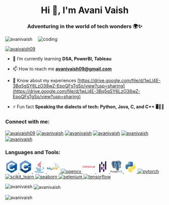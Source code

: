 <h1 align="center">Hi 👋, I'm Avani Vaish</h1>
<h3 align="center">Adventuring in the world of tech wonders 🌍✨</h3>
<img align="right" alt="coding" width="400" src="https://camo.githubusercontent.com/4aa77ea32aa4d7be626e833b160f3d8923c133cd32c34fefbdc43c8abfcff710/68747470733a2f2f63646e2e6472696262626c652e636f6d2f75736572732f323730343431342f73637265656e73686f74732f373436363930332f6d656469612f62303861623537363331366264343538326665663138396634373163643965352e676966"


<p align="left"> <img src="https://komarev.com/ghpvc/?username=avanivaish&label=Profile%20views&color=0e75b6&style=flat" alt="avanivaish" /> </p>

<p align="left"> <a href="https://twitter.com/avaivaish09" target="blank"><img src="https://img.shields.io/twitter/follow/avaivaish09?logo=twitter&style=for-the-badge" alt="avaivaish09" /></a> </p>

- 🌱 I’m currently learning **DSA, PowerBI, Tableau**

- 📫 How to reach me **avanivaish09@gmail.com**

- 📄 Know about my experiences [https://drive.google.com/file/d/1wLl4E-3Bq5gSY6LzO38wZ-EpoQFsTgSo/view?usp=sharing](https://drive.google.com/file/d/1wLl4E-3Bq5gSY6LzO38wZ-EpoQFsTgSo/view?usp=sharing)

- ⚡ Fun fact **Speaking the dialects of tech: Python, Java, C, and C++ 🖥️🚀📝**

<h3 align="left">Connect with me:</h3>
<p align="left">
<a href="https://twitter.com/avaivaish09" target="blank"><img align="center" src="https://raw.githubusercontent.com/rahuldkjain/github-profile-readme-generator/master/src/images/icons/Social/twitter.svg" alt="avaivaish09" height="30" width="40" /></a>
<a href="https://linkedin.com/in/avanivaish" target="blank"><img align="center" src="https://raw.githubusercontent.com/rahuldkjain/github-profile-readme-generator/master/src/images/icons/Social/linked-in-alt.svg" alt="avanivaish" height="30" width="40" /></a>
<a href="https://www.codechef.com/users/avanivaish" target="blank"><img align="center" src="https://cdn.jsdelivr.net/npm/simple-icons@3.1.0/icons/codechef.svg" alt="avanivaish" height="30" width="40" /></a>
<a href="https://www.hackerrank.com/avanivaish" target="blank"><img align="center" src="https://raw.githubusercontent.com/rahuldkjain/github-profile-readme-generator/master/src/images/icons/Social/hackerrank.svg" alt="avanivaish" height="30" width="40" /></a>
<a href="https://www.leetcode.com/avanivaish" target="blank"><img align="center" src="https://raw.githubusercontent.com/rahuldkjain/github-profile-readme-generator/master/src/images/icons/Social/leet-code.svg" alt="avanivaish" height="30" width="40" /></a>
<a href="https://auth.geeksforgeeks.org/user/avanivaish" target="blank"><img align="center" src="https://raw.githubusercontent.com/rahuldkjain/github-profile-readme-generator/master/src/images/icons/Social/geeks-for-geeks.svg" alt="avanivaish" height="30" width="40" /></a>
</p>

<h3 align="left">Languages and Tools:</h3>
<p align="left"> <a href="https://www.cprogramming.com/" target="_blank" rel="noreferrer"> <img src="https://raw.githubusercontent.com/devicons/devicon/master/icons/c/c-original.svg" alt="c" width="40" height="40"/> </a> <a href="https://www.w3schools.com/cpp/" target="_blank" rel="noreferrer"> <img src="https://raw.githubusercontent.com/devicons/devicon/master/icons/cplusplus/cplusplus-original.svg" alt="cplusplus" width="40" height="40"/> </a> <a href="https://www.java.com" target="_blank" rel="noreferrer"> <img src="https://raw.githubusercontent.com/devicons/devicon/master/icons/java/java-original.svg" alt="java" width="40" height="40"/> </a> <a href="https://www.mysql.com/" target="_blank" rel="noreferrer"> <img src="https://raw.githubusercontent.com/devicons/devicon/master/icons/mysql/mysql-original-wordmark.svg" alt="mysql" width="40" height="40"/> </a> <a href="https://opencv.org/" target="_blank" rel="noreferrer"> <img src="https://www.vectorlogo.zone/logos/opencv/opencv-icon.svg" alt="opencv" width="40" height="40"/> </a> <a href="https://www.oracle.com/" target="_blank" rel="noreferrer"> <img src="https://raw.githubusercontent.com/devicons/devicon/master/icons/oracle/oracle-original.svg" alt="oracle" width="40" height="40"/> </a> <a href="https://pandas.pydata.org/" target="_blank" rel="noreferrer"> <img src="https://raw.githubusercontent.com/devicons/devicon/2ae2a900d2f041da66e950e4d48052658d850630/icons/pandas/pandas-original.svg" alt="pandas" width="40" height="40"/> </a> <a href="https://www.postgresql.org" target="_blank" rel="noreferrer"> <img src="https://raw.githubusercontent.com/devicons/devicon/master/icons/postgresql/postgresql-original-wordmark.svg" alt="postgresql" width="40" height="40"/> </a> <a href="https://www.python.org" target="_blank" rel="noreferrer"> <img src="https://raw.githubusercontent.com/devicons/devicon/master/icons/python/python-original.svg" alt="python" width="40" height="40"/> </a> <a href="https://pytorch.org/" target="_blank" rel="noreferrer"> <img src="https://www.vectorlogo.zone/logos/pytorch/pytorch-icon.svg" alt="pytorch" width="40" height="40"/> </a> <a href="https://scikit-learn.org/" target="_blank" rel="noreferrer"> <img src="https://upload.wikimedia.org/wikipedia/commons/0/05/Scikit_learn_logo_small.svg" alt="scikit_learn" width="40" height="40"/> </a> <a href="https://seaborn.pydata.org/" target="_blank" rel="noreferrer"> <img src="https://seaborn.pydata.org/_images/logo-mark-lightbg.svg" alt="seaborn" width="40" height="40"/> </a> <a href="https://www.selenium.dev" target="_blank" rel="noreferrer"> <img src="https://raw.githubusercontent.com/detain/svg-logos/780f25886640cef088af994181646db2f6b1a3f8/svg/selenium-logo.svg" alt="selenium" width="40" height="40"/> </a> <a href="https://www.tensorflow.org" target="_blank" rel="noreferrer"> <img src="https://www.vectorlogo.zone/logos/tensorflow/tensorflow-icon.svg" alt="tensorflow" width="40" height="40"/> </a> </p>

<p><img align="left" src="https://github-readme-stats.vercel.app/api/top-langs?username=avanivaish&show_icons=true&locale=en&layout=compact" alt="avanivaish" /></p>

<p>&nbsp;<img align="center" src="https://github-readme-stats.vercel.app/api?username=avanivaish&show_icons=true&locale=en" alt="avanivaish" /></p>

<p><img align="center" src="https://github-readme-streak-stats.herokuapp.com/?user=avanivaish&" alt="avanivaish" /></p>
